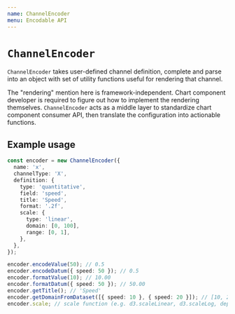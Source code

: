 ```yaml
---
name: ChannelEncoder
menu: Encodable API
---
```


# `ChannelEncoder`

`ChannelEncoder` takes user-defined channel definition, complete and parse into an object with set
of utility functions useful for rendering that channel.

The "rendering" mention here is framework-independent. Chart component developer is required to
figure out how to implement the rendering themselves. `ChannelEncoder` acts as a middle layer to
standardize chart component consumer API, then translate the configuration into actionable
functions.

## Example usage

```ts
const encoder = new ChannelEncoder({
  name: 'x',
  channelType: 'X',
  definition: {
    type: 'quantitative',
    field: 'speed',
    title: 'Speed',
    format: '.2f',
    scale: {
      type: 'linear',
      domain: [0, 100],
      range: [0, 1],
    },
  },
});

encoder.encodeValue(50); // 0.5
encoder.encodeDatum({ speed: 50 }); // 0.5
encoder.formatValue(10); // 10.00
encoder.formatDatum({ speed: 50 }); // 50.00
encoder.getTitle(); // 'Speed'
encoder.getDomainFromDataset([{ speed: 10 }, { speed: 20 }]); // [10, 20]
encoder.scale; // scale function (e.g. d3.scaleLinear, d3.scaleLog, depends on the definition)
```
